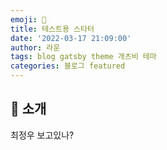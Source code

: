 ```yaml
---
emoji: 🧢
title: 테스트용 스타터
date: '2022-03-17 21:09:00'
author: 라운
tags: blog gatsby theme 개츠비 테마
categories: 블로그 featured
---
```


## 👋 소개

최정우 보고있나?
